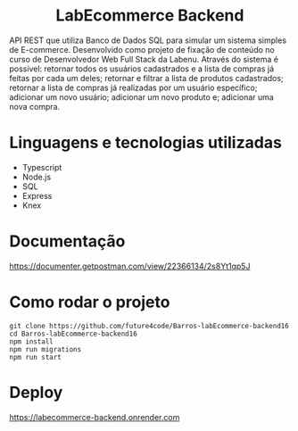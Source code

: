 <h1><center>LabEcommerce Backend</center></h1>

API REST que utiliza Banco de Dados SQL para simular um sistema simples de E-commerce. Desenvolvido como projeto de fixação de conteúdo no curso de Desenvolvedor Web Full Stack da Labenu. Através do sistema é possível: retornar todos os usuários cadastrados e a lista de compras já feitas por cada um deles; retornar e filtrar a lista de produtos cadastrados; retornar a lista de compras já realizadas por um usuário específico; adicionar um novo usuário; adicionar um novo produto e; adicionar uma nova compra.

<h1>Linguagens e tecnologias utilizadas</h1>
<ul><li> Typescript </li>
<li> Node.js </li>
<li> SQL </li>
<li> Express </li>
<li> Knex </li></ul>

<h1>Documentação</h1>

https://documenter.getpostman.com/view/22366134/2s8Yt1qp5J

<h1>Como rodar o projeto</h1>

```
git clone https://github.com/future4code/Barros-labEcommerce-backend16
cd Barros-labEcommerce-backend16
npm install
npm run migrations
npm run start
```

<h1>Deploy</h1>

https://labecommerce-backend.onrender.com
